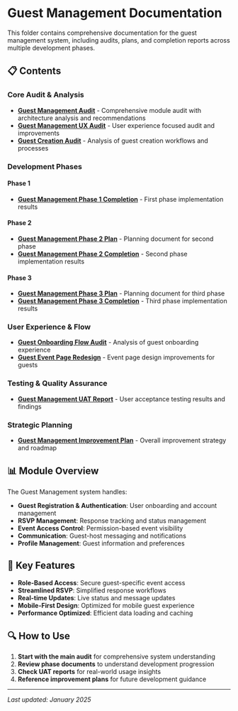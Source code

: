 # Guest Management Documentation

This folder contains comprehensive documentation for the guest management system, including audits, plans, and completion reports across multiple development phases.

## 📋 Contents

### Core Audit & Analysis
- **[Guest Management Audit](guest-management-audit.md)** - Comprehensive module audit with architecture analysis and recommendations
- **[Guest Management UX Audit](guest-management-ux-audit.md)** - User experience focused audit and improvements
- **[Guest Creation Audit](guest-creation-audit.md)** - Analysis of guest creation workflows and processes

### Development Phases

#### Phase 1
- **[Guest Management Phase 1 Completion](guest-management-phase1-completion.md)** - First phase implementation results

#### Phase 2  
- **[Guest Management Phase 2 Plan](guest-management-phase2-plan.md)** - Planning document for second phase
- **[Guest Management Phase 2 Completion](guest-management-phase2-completion.md)** - Second phase implementation results

#### Phase 3
- **[Guest Management Phase 3 Plan](guest-management-phase3-plan.md)** - Planning document for third phase  
- **[Guest Management Phase 3 Completion](guest-management-phase3-completion.md)** - Third phase implementation results

### User Experience & Flow
- **[Guest Onboarding Flow Audit](guest-onboarding-flow-audit.md)** - Analysis of guest onboarding experience
- **[Guest Event Page Redesign](guest-event-page-redesign.md)** - Event page design improvements for guests

### Testing & Quality Assurance
- **[Guest Management UAT Report](guest-management-uat-report.md)** - User acceptance testing results and findings

### Strategic Planning
- **[Guest Management Improvement Plan](guest-management-improvement-plan.md)** - Overall improvement strategy and roadmap

## 📊 Module Overview

The Guest Management system handles:
- **Guest Registration & Authentication**: User onboarding and account management
- **RSVP Management**: Response tracking and status management  
- **Event Access Control**: Permission-based event visibility
- **Communication**: Guest-host messaging and notifications
- **Profile Management**: Guest information and preferences

## 🎯 Key Features

- **Role-Based Access**: Secure guest-specific event access
- **Streamlined RSVP**: Simplified response workflows
- **Real-time Updates**: Live status and message updates
- **Mobile-First Design**: Optimized for mobile guest experience
- **Performance Optimized**: Efficient data loading and caching

## 🔍 How to Use

1. **Start with the main audit** for comprehensive system understanding
2. **Review phase documents** to understand development progression  
3. **Check UAT reports** for real-world usage insights
4. **Reference improvement plans** for future development guidance

---
*Last updated: January 2025*
